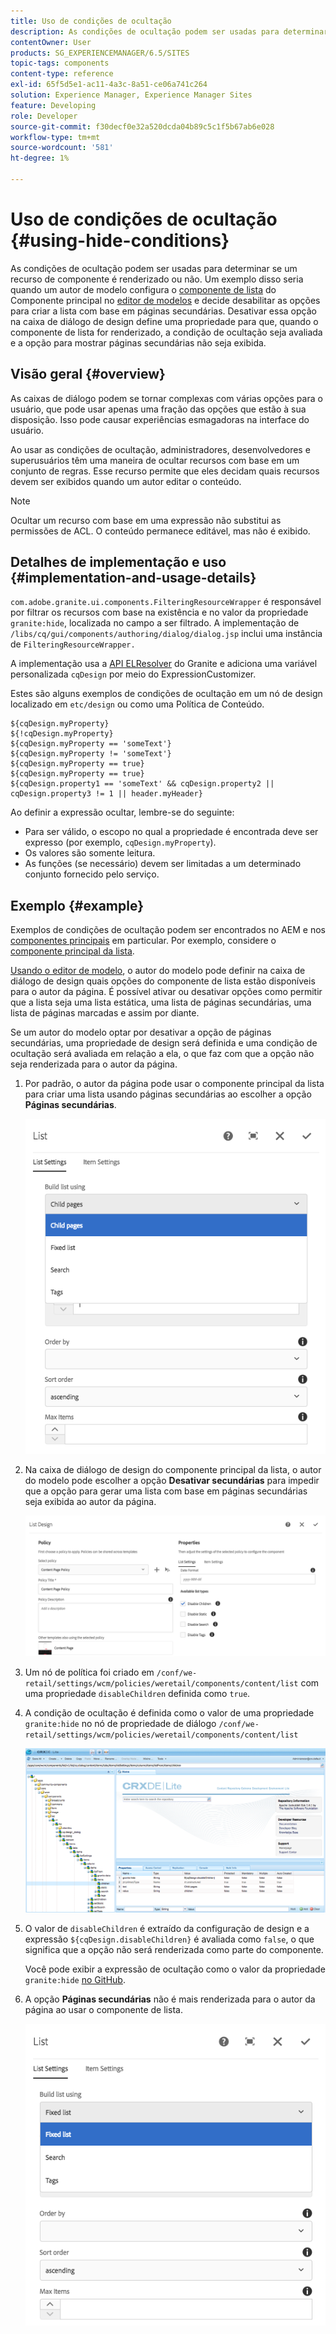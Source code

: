 ```yaml
---
title: Uso de condições de ocultação
description: As condições de ocultação podem ser usadas para determinar se um recurso de componente é renderizado ou não.
contentOwner: User
products: SG_EXPERIENCEMANAGER/6.5/SITES
topic-tags: components
content-type: reference
exl-id: 65f5d5e1-ac11-4a3c-8a51-ce06a741c264
solution: Experience Manager, Experience Manager Sites
feature: Developing
role: Developer
source-git-commit: f30decf0e32a520dcda04b89c5c1f5b67ab6e028
workflow-type: tm+mt
source-wordcount: '581'
ht-degree: 1%

---
```


# Uso de condições de ocultação {#using-hide-conditions}

As condições de ocultação podem ser usadas para determinar se um recurso de componente é renderizado ou não. Um exemplo disso seria quando um autor de modelo configura o [componente de lista](https://experienceleague.adobe.com/docs/experience-manager-core-components/using/wcm-components/list.html) do Componente principal no [editor de modelos](/help/sites-authoring/templates.md) e decide desabilitar as opções para criar a lista com base em páginas secundárias. Desativar essa opção na caixa de diálogo de design define uma propriedade para que, quando o componente de lista for renderizado, a condição de ocultação seja avaliada e a opção para mostrar páginas secundárias não seja exibida.

## Visão geral {#overview}

As caixas de diálogo podem se tornar complexas com várias opções para o usuário, que pode usar apenas uma fração das opções que estão à sua disposição. Isso pode causar experiências esmagadoras na interface do usuário.

Ao usar as condições de ocultação, administradores, desenvolvedores e superusuários têm uma maneira de ocultar recursos com base em um conjunto de regras. Esse recurso permite que eles decidam quais recursos devem ser exibidos quando um autor editar o conteúdo.

>[!NOTE]
>
>Ocultar um recurso com base em uma expressão não substitui as permissões de ACL. O conteúdo permanece editável, mas não é exibido.

## Detalhes de implementação e uso {#implementation-and-usage-details}

`com.adobe.granite.ui.components.FilteringResourceWrapper` é responsável por filtrar os recursos com base na existência e no valor da propriedade `granite:hide`, localizada no campo a ser filtrado. A implementação de `/libs/cq/gui/components/authoring/dialog/dialog.jsp` inclui uma instância de `FilteringResourceWrapper.`

A implementação usa a [API ELResolver](https://developer.adobe.com/experience-manager/reference-materials/6-5/granite-ui/api/jcr_root/libs/granite/ui/docs/server/el.html) do Granite e adiciona uma variável personalizada `cqDesign` por meio do ExpressionCustomizer.

Estes são alguns exemplos de condições de ocultação em um nó de design localizado em `etc/design` ou como uma Política de Conteúdo.

```
${cqDesign.myProperty}
${!cqDesign.myProperty}
${cqDesign.myProperty == 'someText'}
${cqDesign.myProperty != 'someText'}
${cqDesign.myProperty == true}
${cqDesign.myProperty == true}
${cqDesign.property1 == 'someText' && cqDesign.property2 || cqDesign.property3 != 1 || header.myHeader}
```

Ao definir a expressão ocultar, lembre-se do seguinte:

* Para ser válido, o escopo no qual a propriedade é encontrada deve ser expresso (por exemplo, `cqDesign.myProperty`).
* Os valores são somente leitura.
* As funções (se necessário) devem ser limitadas a um determinado conjunto fornecido pelo serviço.

## Exemplo {#example}

Exemplos de condições de ocultação podem ser encontrados no AEM e nos [componentes principais](https://experienceleague.adobe.com/docs/experience-manager-core-components/using/introduction.html?lang=pt-BR) em particular. Por exemplo, considere o [componente principal da lista](https://experienceleague.adobe.com/docs/experience-manager-core-components/using/wcm-components/list.html).

[Usando o editor de modelo](/help/sites-authoring/templates.md), o autor do modelo pode definir na caixa de diálogo de design quais opções do componente de lista estão disponíveis para o autor da página. É possível ativar ou desativar opções como permitir que a lista seja uma lista estática, uma lista de páginas secundárias, uma lista de páginas marcadas e assim por diante.

Se um autor do modelo optar por desativar a opção de páginas secundárias, uma propriedade de design será definida e uma condição de ocultação será avaliada em relação a ela, o que faz com que a opção não seja renderizada para o autor da página.

1. Por padrão, o autor da página pode usar o componente principal da lista para criar uma lista usando páginas secundárias ao escolher a opção **Páginas secundárias**.

   ![chlimage_1-218](assets/chlimage_1-218.png)

1. Na caixa de diálogo de design do componente principal da lista, o autor do modelo pode escolher a opção **Desativar secundárias** para impedir que a opção para gerar uma lista com base em páginas secundárias seja exibida ao autor da página.

   ![chlimage_1-219](assets/chlimage_1-219.png)

1. Um nó de política foi criado em `/conf/we-retail/settings/wcm/policies/weretail/components/content/list` com uma propriedade `disableChildren` definida como `true`.
1. A condição de ocultação é definida como o valor de uma propriedade `granite:hide` no nó de propriedade de diálogo `/conf/we-retail/settings/wcm/policies/weretail/components/content/list`

   ![chlimage_1-220](assets/chlimage_1-220.png)

1. O valor de `disableChildren` é extraído da configuração de design e a expressão `${cqDesign.disableChildren}` é avaliada como `false`, o que significa que a opção não será renderizada como parte do componente.

   Você pode exibir a expressão de ocultação como o valor da propriedade `granite:hide` [no GitHub](https://github.com/adobe/aem-core-wcm-components/blob/main/content/src/content/jcr_root/apps/core/wcm/components/list/v1/list/_cq_dialog/.content.xml#L40).

1. A opção **Páginas secundárias** não é mais renderizada para o autor da página ao usar o componente de lista.

   ![chlimage_1-221](assets/chlimage_1-221.png)
